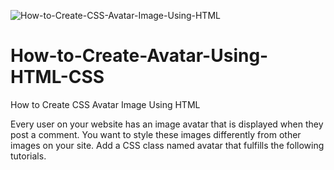 ![How-to-Create-CSS-Avatar-Image-Using-HTML](https://user-images.githubusercontent.com/82109268/133270196-862e6317-39f5-4d86-a9d3-588248b457b0.jpg)
# How-to-Create-Avatar-Using-HTML-CSS
How to Create CSS Avatar Image Using HTML

Every user on your website has an image avatar that is displayed when they post a comment. You want to style these images differently from other images on your site. Add a CSS class named avatar that fulfills the following tutorials.

